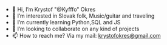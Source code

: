 - 👋 Hi, I’m Krystof "@Kyfffo" Okres
- 👀 I’m interested in Slovak folk, Music/guitar and traveling
- 🌱 I’m currently learning Python,SQL and JS
- 💞️ I’m looking to collaborate on any kind of projects
- 📫 How to reach me? Via my mail: krystofokres@gmail.com

